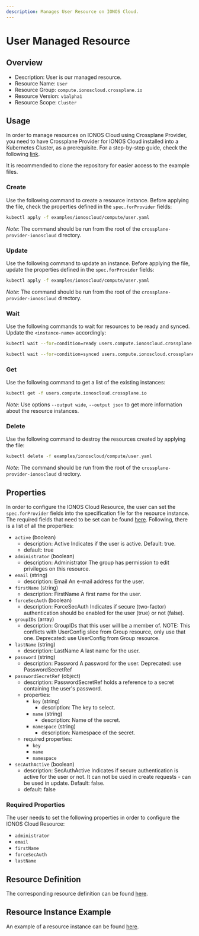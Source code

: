 ```yaml
---
description: Manages User Resource on IONOS Cloud.
---
```


# User Managed Resource

## Overview

* Description: User is our managed resource.
* Resource Name: `User`
* Resource Group: `compute.ionoscloud.crossplane.io`
* Resource Version: `v1alpha1`
* Resource Scope: `Cluster`

## Usage

In order to manage resources on IONOS Cloud using Crossplane Provider, you need to have Crossplane Provider for IONOS Cloud installed into a Kubernetes Cluster, as a prerequisite. For a step-by-step guide, check the following [link](https://github.com/ionos-cloud/crossplane-provider-ionoscloud/tree/master/examples/example.md).

It is recommended to clone the repository for easier access to the example files.

### Create

Use the following command to create a resource instance. Before applying the file, check the properties defined in the `spec.forProvider` fields:

```bash
kubectl apply -f examples/ionoscloud/compute/user.yaml
```

_Note_: The command should be run from the root of the `crossplane-provider-ionoscloud` directory.

### Update

Use the following command to update an instance. Before applying the file, update the properties defined in the `spec.forProvider` fields:

```bash
kubectl apply -f examples/ionoscloud/compute/user.yaml
```

_Note_: The command should be run from the root of the `crossplane-provider-ionoscloud` directory.

### Wait

Use the following commands to wait for resources to be ready and synced. Update the `<instance-name>` accordingly:

```bash
kubectl wait --for=condition=ready users.compute.ionoscloud.crossplane.io/<instance-name>
```

```bash
kubectl wait --for=condition=synced users.compute.ionoscloud.crossplane.io/<instance-name>
```

### Get

Use the following command to get a list of the existing instances:

```bash
kubectl get -f users.compute.ionoscloud.crossplane.io
```

_Note_: Use options `--output wide`, `--output json` to get more information about the resource instances.

### Delete

Use the following command to destroy the resources created by applying the file:

```bash
kubectl delete -f examples/ionoscloud/compute/user.yaml
```

_Note_: The command should be run from the root of the `crossplane-provider-ionoscloud` directory.

## Properties

In order to configure the IONOS Cloud Resource, the user can set the `spec.forProvider` fields into the specification file for the resource instance. The required fields that need to be set can be found [here](#required-properties). Following, there is a list of all the properties:

* `active` (boolean)
	* description: Active Indicates if the user is active. Default: true.
	* default: true
* `administrator` (boolean)
	* description: Administrator The group has permission to edit privileges on this resource.
* `email` (string)
	* description: Email An e-mail address for the user.
* `firstName` (string)
	* description: FirstName A first name for the user.
* `forceSecAuth` (boolean)
	* description: ForceSecAuth Indicates if secure (two-factor) authentication should be enabled for the user (true) or not (false).
* `groupIDs` (array)
	* description: GroupIDs that this user will be a member of.
NOTE: This conflicts with UserConfig slice from Group resource, only use that one.
Deprecated: use UserConfig from Group resource.
* `lastName` (string)
	* description: LastName A last name for the user.
* `password` (string)
	* description: Password A password for the user.
Deprecated: use PasswordSecretRef
* `passwordSecretRef` (object)
	* description: PasswordSecretRef holds a reference to a secret containing the user's password.
	* properties:
		* `key` (string)
			* description: The key to select.
		* `name` (string)
			* description: Name of the secret.
		* `namespace` (string)
			* description: Namespace of the secret.
	* required properties:
		* `key`
		* `name`
		* `namespace`
* `secAuthActive` (boolean)
	* description: SecAuthActive Indicates if secure authentication is active for the user or not.
It can not be used in create requests - can be used in update. Default: false.
	* default: false

### Required Properties

The user needs to set the following properties in order to configure the IONOS Cloud Resource:

* `administrator`
* `email`
* `firstName`
* `forceSecAuth`
* `lastName`

## Resource Definition

The corresponding resource definition can be found [here](https://github.com/ionos-cloud/crossplane-provider-ionoscloud/tree/master/package/crds/compute.ionoscloud.crossplane.io_users.yaml).

## Resource Instance Example

An example of a resource instance can be found [here](https://github.com/ionos-cloud/crossplane-provider-ionoscloud/tree/master/examples/ionoscloud/compute/user.yaml).

